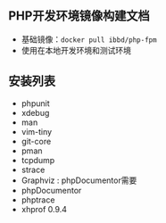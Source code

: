 ## PHP开发环境镜像构建文档

- 基础镜像：`docker pull ibbd/php-fpm`
- 使用在本地开发环境和测试环境 

## 安装列表

- phpunit
- xdebug
- man
- vim-tiny 
- git-core
- pman 
- tcpdump
- strace 
- Graphviz : phpDocumentor需要
- phpDocumentor
- phptrace
- xhprof 0.9.4


